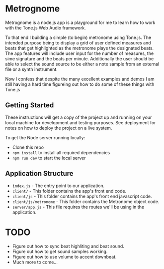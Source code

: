 # Metrognome

Metrognome is a node.js app is a playground for me to learn how to work
with the Tone.js Web Audio framework.

To that end I building a simple (to begin) metronome using Tone.js.
The intended purpose being to display a grid of user defined measures
and beats that get highlighted as the metronome plays the designated
beats. The app features will include user input for the number of
measures, the sime signature and the beats per minute. Additionally
the user should be able to select the sound source to be either a
note sample from an external file or a synth instrument. 

Now I confess that despite the many excellent examples and demos
I am still having a hard time figureing out how to do some of these
things with Tone.js

## Getting Started

These instructions will get a copy of the project up and running on your
local machine for development and testing purposes. See deployment for
notes on how to deploy the project on a live system.

To get the Node server running locally:

- Clone this repo
- `npm install` to install all required dependencies
- `npm run dev` to start the local server

## Application Structure

- `index.js`      - The entry point to our application.
- `client/`       - This folder contains the app's front end code.
- `client/js`     - This folder contains the app's front end javascript code.
- `client/js/metronome` - This folder contains the Metronome object code.
- `server/app.js` - This file requires the routes we'll be using in the application.

# TODO

- Figure out how to sync beat highliting and beat sound.
- Figure out how to get sound samples working.
- Figure out how to use volume to accent downbeat.
- Much more to come...

